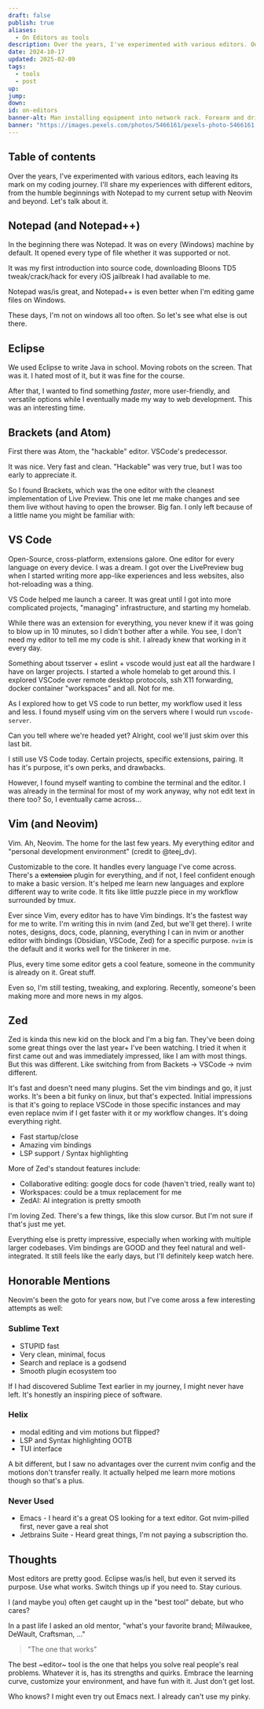 ```yaml
---
draft: false
publish: true
aliases:
  - On Editors as tools
description: Over the years, I've experimented with various editors. Outside of being technical marvels and great pieces of software, they have played large part in developing the workflow and mindset I have today.
date: 2024-10-17
updated: 2025-02-09
tags:
  - tools
  - post
up: 
jump: 
down: 
id: on-editors
banner-alt: Man installing equipment into network rack. Forearm and drill in the foreground. Cabling and another person doing the same in the background.
banner: "https://images.pexels.com/photos/5466161/pexels-photo-5466161.jpeg"
---
```


## Table of contents

Over the years, I've experimented with various editors, each leaving its mark on my coding journey. I'll share my experiences with different editors, from the humble beginnings with Notepad to my current setup with Neovim and beyond. Let's talk about it.

## Notepad (and Notepad++)

In the beginning there was Notepad. It was on every (Windows) machine by default. It opened every type of file whether it was supported or not.

It was my first introduction into source code, downloading Bloons TD5 tweak/crack/hack for every iOS jailbreak I had available to me.

Notepad was/is great, and Notepad++ is even better when I'm editing game files on Windows.

These days, I'm not on windows all too often. So let's see what else is out there.

## Eclipse

We used Eclipse to write Java in school. Moving robots on the screen. That was it. I hated most of it, but it was fine for the course.

After that, I wanted to find something _faster_, more user-friendly, and versatile options while I eventually made my way to web development. This was an interesting time.

## Brackets (and Atom)

First there was Atom, the "hackable" editor. VSCode's predecessor.

It was nice. Very fast and clean. "Hackable" was very true, but I was too early to appreciate it.

So I found Brackets, which was the one editor with the cleanest implementation of Live Preview. This one let me make changes and see them live without having to open the browser. Big fan. I only left because of a little name you might be familiar with:

## VS Code

Open-Source, cross-platform, extensions galore. One editor for every language on every device. I was a dream. I got over the LivePreview bug when I started writing more app-like experiences and less websites, also hot-reloading was a thing.

VS Code helped me launch a career. It was great until I got into more complicated projects, "managing" infrastructure, and starting my homelab.

While there was an extension for everything, you never knew if it was going to blow up in 10 minutes, so I didn't bother after a while. You see, I don't need my editor to tell me my code is shit. I already knew that working in it every day.

Something about tsserver + eslint + vscode would just eat all the hardware I have on larger projects. I started a whole homelab to get around this. I explored VSCode over remote desktop protocols, ssh X11 forwarding, docker container "workspaces" and all. Not for me.

As I explored how to get VS code to run better, my workflow used it less and less. I found myself using vim on the servers where I would run `vscode-server`.

Can you tell where we're headed yet? Alright, cool we'll just skim over this last bit.

I still use VS Code today. Certain projects, specific extensions, pairing. It has it's purpose, it's own perks, and drawbacks.

However, I found myself wanting to combine the terminal and the editor. I was already in the terminal for most of my work anyway, why not edit text in there too? So, I eventually came across…

## Vim (and Neovim)

Vim. Ah, Neovim. The home for the last few years. My everything editor and "personal development environment" (credit to @teej_dv).

Customizable to the core. It handles every language I've come across. There's a ~~extension~~ plugin for everything, and if not, I feel confident enough to make a basic version. It's helped me learn new languages and explore different way to write code. It fits like little puzzle piece in my workflow surrounded by tmux.

Ever since Vim, every editor has to have Vim bindings. It's the fastest way for me to write. I'm writing this in nvim (and Zed, but we'll get there).
I write notes, designs, docs, code, planning, everything I can in nvim or another editor with bindings (Obsidian, VSCode, Zed) for a specific purpose.
`nvim` is the default and it works well for the tinkerer in me.

Plus, every time some editor gets a cool feature, someone in the community is already on it. Great stuff.

Even so, I'm still testing, tweaking, and exploring. Recently, someone's been making more and more news in my algos.

## Zed

Zed is kinda this new kid on the block and I'm a big fan. They've been doing some great things over the last year+ I've been watching. I tried it when it first came out and was immediately impressed, like I am with most things. But this was different. Like switching from from Backets -> VSCode -> nvim different.

It's fast and doesn't need many plugins. Set the vim bindings and go, it just works. It's been a bit funky on linux, but that's expected. Initial impressions is that it's going to replace VSCode in those specific instances and may even replace nvim if I get faster with it or my workflow changes. It's doing everything right.

- Fast startup/close
- Amazing vim bindings
- LSP support / Syntax highlighting

More of Zed's standout features include:

- Collaborative editing: google docs for code (haven't tried, really want to)
- Workspaces: could be a tmux replacement for me
- ZedAI: AI integration is pretty smooth

I'm loving Zed. There's a few things, like this slow cursor. But I'm not sure if that's just me yet.

Everything else is pretty impressive, especially when working with multiple larger codebases. Vim bindings are GOOD and they feel natural and well-integrated. It still feels like the early days, but I'll definitely keep watch here.

## Honorable Mentions

Neovim's been the goto for years now, but I've come aross a few interesting attempts as well:

### Sublime Text

- STUPID fast
- Very clean, minimal, focus
- Search and replace is a godsend
- Smooth plugin ecosystem too

If I had discovered Sublime Text earlier in my journey, I might never have left. It's honestly an inspiring piece of software.

### Helix

- modal editing and vim motions but flipped?
- LSP and Syntax highlighting OOTB
- TUI interface

A bit different, but I saw no advantages over the current nvim config and the motions don't transfer really. It actually helped me learn more motions though so that's a plus.

### Never Used

- Emacs - I heard it's a great OS looking for a text editor. Got nvim-pilled first, never gave a real shot
- Jetbrains Suite - Heard great things, I'm not paying a subscription tho.

## Thoughts

Most editors are pretty good. Eclipse was/is hell, but even it served its purpose. Use what works. Switch things up if you need to. Stay curious.

I (and maybe you) often get caught up in the "best tool" debate, but who cares?

In a past life I asked an old mentor, "what's your favorite brand; Milwaukee, DeWault, Craftsman, …"

> "The one that works"

The best ~editor~ tool is the one that helps you solve real people's real problems. Whatever it is, has its strengths and quirks. Embrace the learning curve, customize your environment, and have fun with it. Just don't get lost.

Who knows? I might even try out Emacs next. I already can't use my pinky.
